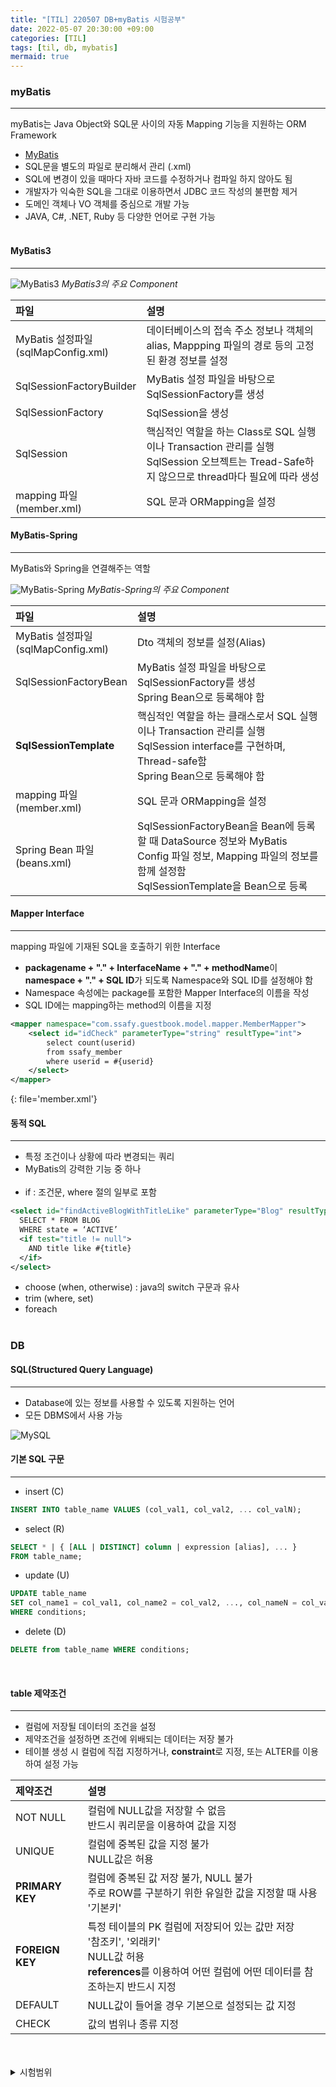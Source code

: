 ```yaml
---
title: "[TIL] 220507 DB+myBatis 시험공부"
date: 2022-05-07 20:30:00 +09:00
categories: [TIL]
tags: [til, db, mybatis]
mermaid: true
---
```


### myBatis
---
myBatis는 Java Object와 SQL문 사이의 자동 Mapping 기능을 지원하는 ORM Framework
- [MyBatis](https://blog.mybatis.org/)
- SQL문을 별도의 파일로 분리해서 관리 (.xml)
- SQL에 변경이 있을 때마다 자바 코드를 수정하거나 컴파일 하지 않아도 됨
- 개발자가 익숙한 SQL을 그대로 이용하면서 JDBC 코드 작성의 불편함 제거
- 도메인 객체나 VO 객체를 중심으로 개발 가능
- JAVA, C#, .NET, Ruby 등 다양한 언어로 구현 가능
<br><br>

#### MyBatis3
---
![MyBatis3](/assets/img/2022-05-07/mybatis_13.png)
_MyBatis3의 주요 Component_  
  
| 파일                 | 설명              |
|:-------------------- |:-----------------|
| MyBatis 설정파일 <br>(sqlMapConfig.xml) | 데이터베이스의 접속 주소 정보나 객체의 alias, Mappping 파일의 경로 등의 고정된 환경 정보를 설정 |
| SqlSessionFactoryBuilder | MyBatis 설정 파일을 바탕으로 SqlSessionFactory를 생성 |
| SqlSessionFactory | SqlSession을 생성 |
| SqlSession | 핵심적인 역할을 하는 Class로 SQL 실행이나 Transaction 관리를 실행 <br> SqlSession 오브젝트는 Tread-Safe하지 않으므로 thread마다 필요에 따라 생성 |
| mapping 파일 <br> (member.xml) | SQL 문과 ORMapping을 설정 |  
  

#### MyBatis-Spring
---
MyBatis와 Spring을 연결해주는 역할

![MyBatis-Spring](/assets/img/2022-05-07/mybatis_15.png)
_MyBatis-Spring의 주요 Component_
  
| 파일                 | 설명           |
|:-------------------- |:-----------------|
| MyBatis 설정파일 <br>(sqlMapConfig.xml) | Dto 객체의 정보를 설정(Alias) |
| SqlSessionFactoryBean | MyBatis 설정 파일을 바탕으로 SqlSessionFactory를 생성 <br> Spring Bean으로 등록해야 함 |
| <span style="font-weight: bold">SqlSessionTemplate</span> | 핵심적인 역할을 하는 클래스로서 SQL 실행이나 Transaction 관리를 실행 <br> SqlSession interface를 구현하며, Thread-safe함 <br> Spring Bean으로 등록해야 함 |
| mapping 파일 <br> (member.xml) | SQL 문과 ORMapping을 설정 |
| Spring Bean 파일 <br> (beans.xml) | SqlSessionFactoryBean을 Bean에 등록할 때 DataSource 정보와 MyBatis Config 파일 정보, Mapping 파일의 정보를 함께 설정함 <br> SqlSessionTemplate을 Bean으로 등록 |  
  

#### Mapper Interface
---
mapping 파일에 기재된 SQL을 호출하기 위한 Interface
- **packagename + "." + InterfaceName + "." + methodName**이 **namespace + "." + SQL ID**가 되도록 Namespace와 SQL ID를 설정해야 함
- Namespace 속성에는 package를 포함한 Mapper Interface의 이름을 작성
- SQL ID에는 mapping하는 method의 이름을 지정

```xml 
<mapper namespace="com.ssafy.guestbook.model.mapper.MemberMapper">
	<select id="idCheck" parameterType="string" resultType="int">
		select count(userid)
		from ssafy_member
		where userid = #{userid}
	</select>
</mapper>
```
{: file='member.xml'}
<br>

#### 동적 SQL
---
- 특정 조건이나 상황에 따라 변경되는 쿼리
- MyBatis의 강력한 기능 중 하나
<br><br>
- if : 조건문, where 절의 일부로 포함
```xml
<select id="findActiveBlogWithTitleLike" parameterType="Blog" resultType="Blog">
  SELECT * FROM BLOG
  WHERE state = ‘ACTIVE’
  <if test="title != null">
    AND title like #{title}
  </if>
</select>
```
- choose (when, otherwise) : java의 switch 구문과 유사
- trim (where, set)
- foreach
<br><br>

### DB

#### SQL(Structured Query Language)
---
- Database에 있는 정보를 사용할 수 있도록 지원하는 언어
- 모든 DBMS에서 사용 가능  

![MySQL](/assets/img/2022-05-07/dml_select_8.png)
<br>

#### 기본 SQL 구문
---
- insert (C)
```sql
INSERT INTO table_name VALUES (col_val1, col_val2, ... col_valN);
```
- select (R)
```sql
SELECT * | { [ALL | DISTINCT] column | expression [alias], ... }
FROM table_name;
```
- update (U)
```sql
UPDATE table_name
SET col_name1 = col_val1, col_name2 = col_val2, ..., col_nameN = col_valN
WHERE conditions;
```
- delete (D)
```sql
DELETE from table_name WHERE conditions;
```
<br>

#### table 제약조건
---
- 컬럼에 저장될 데이터의 조건을 설정
- 제약조건을 설정하면 조건에 위배되는 데이터는 저장 불가
- 테이블 생성 시 컬럼에 직접 지정하거나, **constraint**로 지정, 또는 ALTER를 이용하여 설정 가능
  
| 제약조건                 | 설명           |
|:-------------------- |:-----------------|
| NOT NULL | 컬럼에 NULL값을 저장할 수 없음 <br> 반드시 쿼리문을 이용하여 값을 지정 |
| UNIQUE | 컬럼에 중복된 값을 지정 불가 <br> NULL값은 허용 |
| **PRIMARY KEY** | 컬럼에 중복된 값 저장 불가, NULL 불가 <br> 주로 ROW를 구분하기 위한 유일한 값을 지정할 때 사용 <br> '기본키' |
| **FOREIGN KEY** | 특정 테이블의 PK 컬럼에 저장되어 있는 값만 저장 <br> '참조키', '외래키' <br> NULL값 허용 <br> **references**를 이용하여 어떤 컬럼에 어떤 데이터를 참조하는지 반드시 지정 |
| DEFAULT | NULL값이 들어올 경우 기본으로 설정되는 값 지정 |
| CHECK | 값의 범위나 종류 지정 |  

<br>

<br>
<details>
<summary> 시험범위</summary>
<div markdown="1">
- myBatis
  - 객체와 메서드
  - 구성파일
  - 태그들과 태그 속성 (sql, selectKey 포함)
  - 동적쿼리 태그  
- 테이블 제약조건
  - PK, FK 설정이유: 데이터의 무결성
  - 제약사항 종류
- index 특징, view 특징, 사용법
- Select
  - 실행순서
  - 연산자 (like, in, not in, is null 등)
- join
  - 종류, 사용방법
- DDL
  - 종류와 활용
  - create table 테이블명 select ~ from ~
- 트랜잭션
- 그룹함수
</div>
</details>
